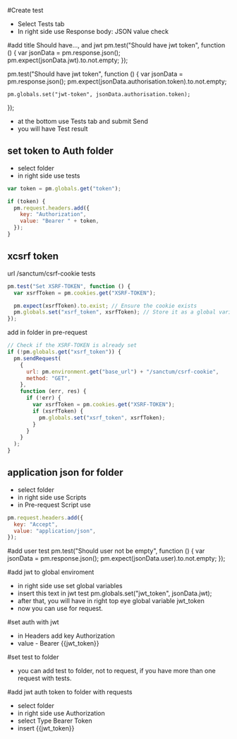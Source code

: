 #Create test

- Select Tests tab
- In right side use Response body: JSON value check

#add title Should have..., and jwt
pm.test("Should have jwt token", function () {
var jsonData = pm.response.json();
pm.expect(jsonData.jwt).to.not.empty;
});

pm.test("Should have jwt token", function () {
var jsonData = pm.response.json();
pm.expect(jsonData.authorisation.token).to.not.empty;

    pm.globals.set("jwt-token", jsonData.authorisation.token);

});

- at the bottom use Tests tab and submit Send
- you will have Test result

## set token to Auth folder

- select folder
- in right side use tests

```javascript
var token = pm.globals.get("token");

if (token) {
  pm.request.headers.add({
    key: "Authorization",
    value: "Bearer " + token,
  });
}
```

## xcsrf token

url /sanctum/csrf-cookie
tests

```javascript
pm.test("Set XSRF-TOKEN", function () {
  var xsrfToken = pm.cookies.get("XSRF-TOKEN");

  pm.expect(xsrfToken).to.exist; // Ensure the cookie exists
  pm.globals.set("xsrf_token", xsrfToken); // Store it as a global variable
});
```

add in folder in pre-request

```javascript
// Check if the XSRF-TOKEN is already set
if (!pm.globals.get("xsrf_token")) {
  pm.sendRequest(
    {
      url: pm.environment.get("base_url") + "/sanctum/csrf-cookie",
      method: "GET",
    },
    function (err, res) {
      if (!err) {
        var xsrfToken = pm.cookies.get("XSRF-TOKEN");
        if (xsrfToken) {
          pm.globals.set("xsrf_token", xsrfToken);
        }
      }
    }
  );
}
```

## application json for folder

- select folder
- in right side use Scripts
- in Pre-request Script use

```javascript
pm.request.headers.add({
  key: "Accept",
  value: "application/json",
});
```

#add user test
pm.test("Should user not be empty", function () {
var jsonData = pm.response.json();
pm.expect(jsonData.user).to.not.empty;
});

#add jwt to global enviroment

- in right side use set global variables
- insert this text in jwt test
  pm.globals.set("jwt_token", jsonData.jwt);
- after that, you will have in right top eye global variable jwt_token
- now you can use for request.

#set auth with jwt

- in Headers add key Authorization
- value - Bearer {{jwt_token}}

#set test to folder

- you can add test to folder, not to request, if you have more than one request with tests.

#add jwt auth token to folder with requests

- select folder
- in right side use Authorization
- select Type Bearer Token
- insert {{jwt_token}}
